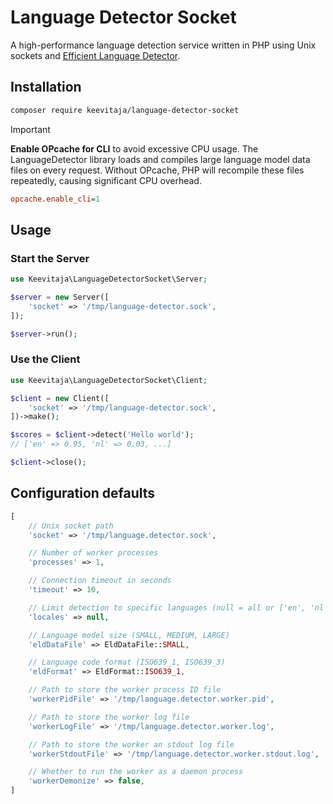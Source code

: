 # Language Detector Socket

A high-performance language detection service written in PHP using Unix sockets and [Efficient Language Detector](https://github.com/nitotm/efficient-language-detector).

## Installation
```bash
composer require keevitaja/language-detector-socket
```

> [!IMPORTANT]
> **Enable OPcache for CLI** to avoid excessive CPU usage. The LanguageDetector library loads and compiles large language model data files on every request. Without OPcache, PHP will recompile these files repeatedly, causing significant CPU overhead.
>
> ```ini
> opcache.enable_cli=1
> ```

## Usage

### Start the Server
```php
use Keevitaja\LanguageDetectorSocket\Server;

$server = new Server([
    'socket' => '/tmp/language-detector.sock',
]);

$server->run();
```

### Use the Client
```php
use Keevitaja\LanguageDetectorSocket\Client;

$client = new Client([
    'socket' => '/tmp/language-detector.sock',
])->make();

$scores = $client->detect('Hello world');
// ['en' => 0.95, 'nl' => 0.03, ...]

$client->close();
```

## Configuration defaults
```php
[
    // Unix socket path
    'socket' => '/tmp/language.detector.sock',

    // Number of worker processes
    'processes' => 1,

    // Connection timeout in seconds
    'timeout' => 10,

    // Limit detection to specific languages (null = all or ['en', 'nl'])
    'locales' => null,

    // Language model size (SMALL, MEDIUM, LARGE)
    'eldDataFile' => EldDataFile::SMALL,

    // Language code format (ISO639_1, ISO639_3)
    'eldFormat' => EldFormat::ISO639_1,

    // Path to store the worker process ID file
    'workerPidFile' => '/tmp/language.detector.worker.pid',

    // Path to store the worker log file
    'workerLogFile' => '/tmp/language.detector.worker.log',

    // Path to store the worker an stdout log file
    'workerStdoutFile' => '/tmp/language.detector.worker.stdout.log',

    // Whether to run the worker as a daemon process
    'workerDemonize' => false,
]
```
